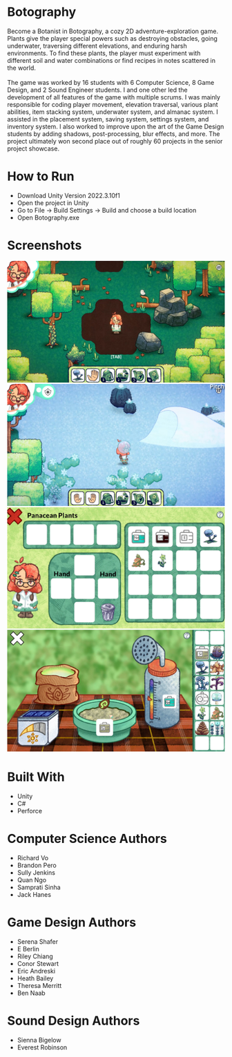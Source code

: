 # Botography
Become a Botanist in Botography, a cozy 2D adventure-exploration game. Plants give the player special powers such as destroying obstacles, going underwater, traversing different elevations, and enduring harsh environments. To find these plants, the player must experiment with different soil and water combinations or find recipes in notes scattered in the world.
<br />
<br />
The game was
worked by 16 students with 6 Computer Science, 8 Game Design, and 2 Sound Engineer students. I and one other led the development of all features of the game with multiple scrums. I was mainly responsible for coding player movement, elevation traversal, various plant abilities, item stacking system, underwater system, and almanac system. I assisted in the placement system, saving system, settings system, and inventory system. I also worked to improve upon the art of the Game Design students by adding shadows, post-processing, blur effects, and more. The project ultimately won second place out of roughly 60 projects in the senior project showcase.

# How to Run
* Download Unity Version 2022.3.10f1
* Open the project in Unity
* Go to File -> Build Settings -> Build and choose a build location
* Open Botography.exe

# Screenshots
![](Images/Botography_2.png)
![](Images/Botography_6.png)
![](Images/Botography_7.png)
![](Images/Botography_8.png)

# Built With
* Unity
* C#
* Perforce

# Computer Science Authors
* Richard Vo
* Brandon Pero
* Sully Jenkins
* Quan Ngo
* Samprati Sinha
* Jack Hanes

# Game Design Authors
* Serena Shafer
* E Berlin
* Riley Chiang
* Conor Stewart
* Eric Andreski
* Heath Bailey
* Theresa Merritt
* Ben Naab

# Sound Design Authors
* Sienna Bigelow
* Everest Robinson
